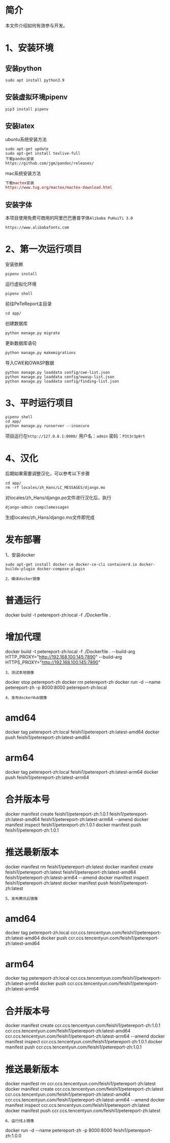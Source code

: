 # 简介
本文件介绍如何有效参与开发。

# 1、安装环境
## 安装python
```
sudo apt install python3.9
```
## 安装虚拟环境pipenv
```
pip3 install pipenv
```
## 安装latex
ubuntu系统安装方法
``` ubuntu
sudo apt-get update
sudo apt-get install texlive-full
下载pandoc安装
https://github.com/jgm/pandoc/releases/
```
mac系统安装方法
``` mac
下载mactex安装
https://www.tug.org/mactex/mactex-download.html
```
## 安装字体
本项目使用免费可商用的阿里巴巴惠普字体`Alibaba PuHuiTi 3.0`
```
https://www.alibabafonts.com
```
# 2、第一次运行项目
安装依赖
```
pipenv install
```
运行虚拟化环境
```
pipenv shell
```
前往PeTeReport主目录
```
cd app/
```
创建数据库
```
python manage.py migrate
```
更新数据库语句
```
python manage.py makemigrations
```
导入CWE和OWASP数据
```
python manage.py loaddata config/cwe-list.json
python manage.py loaddata config/owasp-list.json
python manage.py loaddata config/finding-list.json
```

# 3、平时运行项目
```
pipenv shell
cd app/
python manage.py runserver --insecure
```
项目运行在`http://127.0.0.1:8000/`
用户名：`admin`
密码：`P3t3r3p0rt`

# 4、汉化
后期如果需要调整汉化，可以参考以下步骤
```
cd app/
rm -rf locales/zh_Hans/LC_MESSAGES/django.mo
```
对locales/zh_Hans/django.po文件进行汉化后，执行
```
django-admin compilemessages
```
生成locales/zh_Hans/django.mo文件即完成


# 发布部署
1、安装docker
```
sudo apt-get install docker-ce docker-ce-cli containerd.io docker-buildx-plugin docker-compose-plugin
```
```
2、编译docker镜像
```
# 普通运行
docker build -t petereport-zh:local -f ./Dockerfile .
# 增加代理
docker build -t petereport-zh:local -f ./Dockerfile . --build-arg HTTP_PROXY="http://192.168.100.145:7890" --build-arg HTTPS_PROXY="http://192.168.100.145:7890"
```
3、测试本地镜像
```
docker stop petereport-zh
docker rm petereport-zh
docker run -d --name petereport-zh -p 8000:8000 petereport-zh:local
```
4、发布dockerHub镜像
```
# amd64
docker tag petereport-zh:local feishi1/petereport-zh:latest-amd64
docker push feishi1/petereport-zh:latest-amd64

# arm64
docker tag petereport-zh:local feishi1/petereport-zh:latest-arm64
docker push feishi1/petereport-zh:latest-arm64

# 合并版本号
docker manifest create feishi1/petereport-zh:1.0.1 feishi1/petereport-zh:latest-amd64 feishi1/petereport-zh:latest-arm64 --amend
docker manifest inspect feishi1/petereport-zh:1.0.1
docker manifest push feishi1/petereport-zh:1.0.1

# 推送最新版本
docker manifest rm feishi1/petereport-zh:latest
docker manifest create feishi1/petereport-zh:latest feishi1/petereport-zh:latest-amd64 feishi1/petereport-zh:latest-arm64 --amend
docker manifest inspect feishi1/petereport-zh:latest
docker manifest push feishi1/petereport-zh:latest
```
5、发布腾讯云镜像
```
# amd64
docker tag petereport-zh:local ccr.ccs.tencentyun.com/feishi1/petereport-zh:latest-amd64
docker push ccr.ccs.tencentyun.com/feishi1/petereport-zh:latest-amd64

# arm64
docker tag petereport-zh:local ccr.ccs.tencentyun.com/feishi1/petereport-zh:latest-arm64
docker push ccr.ccs.tencentyun.com/feishi1/petereport-zh:latest-arm64

# 合并版本号
docker manifest create ccr.ccs.tencentyun.com/feishi1/petereport-zh:1.0.1 ccr.ccs.tencentyun.com/feishi1/petereport-zh:latest-amd64 ccr.ccs.tencentyun.com/feishi1/petereport-zh:latest-arm64 --amend
docker manifest inspect ccr.ccs.tencentyun.com/feishi1/petereport-zh:1.0.1
docker manifest push ccr.ccs.tencentyun.com/feishi1/petereport-zh:1.0.1

# 推送最新版本
docker manifest rm ccr.ccs.tencentyun.com/feishi1/petereport-zh:latest
docker manifest create ccr.ccs.tencentyun.com/feishi1/petereport-zh:latest ccr.ccs.tencentyun.com/feishi1/petereport-zh:latest-amd64 ccr.ccs.tencentyun.com/feishi1/petereport-zh:latest-arm64 --amend
docker manifest inspect ccr.ccs.tencentyun.com/feishi1/petereport-zh:latest
docker manifest push ccr.ccs.tencentyun.com/feishi1/petereport-zh:latest



```
6、运行线上镜像
```
docker run -d --name petereport-zh -p 8000:8000 feishi1/petereport-zh:1.0.0
```

